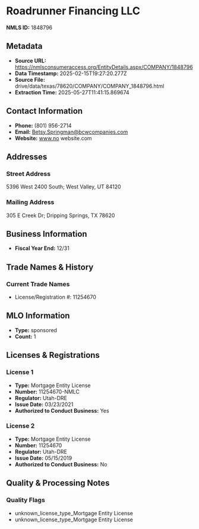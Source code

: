 # Roadrunner Financing LLC

**NMLS ID:** 1848796

## Metadata
- **Source URL:** https://nmlsconsumeraccess.org/EntityDetails.aspx/COMPANY/1848796
- **Data Timestamp:** 2025-02-15T19:27:20.277Z
- **Source File:** drive/data/texas/78620/COMPANY/COMPANY_1848796.html
- **Extraction Time:** 2025-05-27T11:41:15.869674

## Contact Information
- **Phone:** (801) 956-2714
- **Email:** Betsy.Springman@bcwcompanies.com
- **Website:** www.no website.com

## Addresses
### Street Address
5396 West 2400 South; West Valley, UT 84120

### Mailing Address
305 E Creek Dr; Dripping Springs, TX 78620

## Business Information
- **Fiscal Year End:** 12/31

## Trade Names & History
### Current Trade Names
- License/Registration #: 11254670

## MLO Information
- **Type:** sponsored
- **Count:** 1

## Licenses & Registrations

### License 1
- **Type:** Mortgage Entity License
- **Number:** 11254670-NMLC
- **Regulator:** Utah-DRE
- **Issue Date:** 03/23/2021
- **Authorized to Conduct Business:** Yes

### License 2
- **Type:** Mortgage Entity License
- **Number:** 11254670
- **Regulator:** Utah-DRE
- **Issue Date:** 05/15/2019
- **Authorized to Conduct Business:** No

## Quality & Processing Notes
### Quality Flags
- unknown_license_type_Mortgage Entity License
- unknown_license_type_Mortgage Entity License
